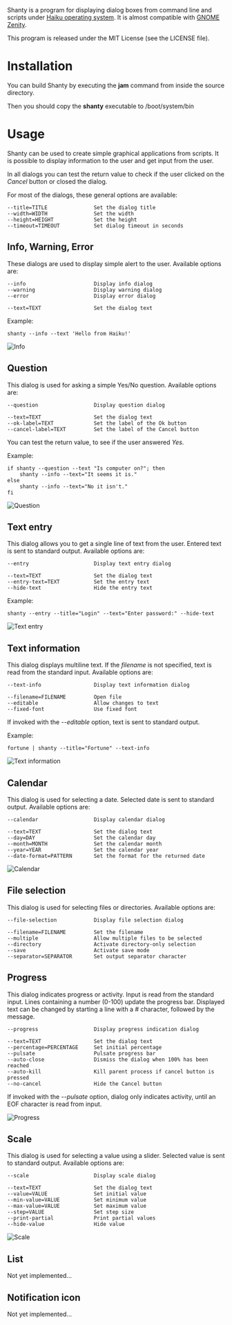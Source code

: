 Shanty is a program for displaying dialog boxes from command line and scripts under [Haiku operating system](http://haiku-os.org/). It is almost compatible with [GNOME Zenity](http://live.gnome.org/Zenity).

This program is released under the MIT License (see the LICENSE file).


Installation
============

You can build Shanty by executing the **jam** command from inside the source directory.

Then you should copy the **shanty** executable to /boot/system/bin


Usage
=====

Shanty can be used to create simple graphical applications from scripts. It is possible to display information to the user and get input from the user.

In all dialogs you can test the return value to check if the user clicked on the *Cancel* button or closed the dialog.

For most of the dialogs, these general options are available:

    --title=TITLE               Set the dialog title
    --width=WIDTH               Set the width
    --height=HEIGHT             Set the height
    --timeout=TIMEOUT           Set dialog timeout in seconds

  
Info, Warning, Error
--------------------

These dialogs are used to display simple alert to the user. Available options are:

    --info                      Display info dialog
    --warning                   Display warning dialog
    --error                     Display error dialog
    
    --text=TEXT                 Set the dialog text
    
Example:

	shanty --info --text 'Hello from Haiku!'
	
![Info](http://github.com/peja/shanty/raw/master/doc/img/info.png)


Question
--------

This dialog is used for asking a simple Yes/No question. Available options are:

    --question                  Display question dialog
    
    --text=TEXT                 Set the dialog text
    --ok-label=TEXT             Set the label of the Ok button
    --cancel-label=TEXT         Set the label of the Cancel button

You can test the return value, to see if the user answered *Yes*.

Example:

    if shanty --question --text "Is computer on?"; then
    	shanty --info --text="It seems it is."
    else
    	shanty --info --text="No it isn't."
    fi
    
![Question](http://github.com/peja/shanty/raw/master/doc/img/question.png)


Text entry
----------

This dialog allows you to get a single line of text from the user. Entered text is sent to standard output. Available options are:

    --entry                     Display text entry dialog
    
    --text=TEXT                 Set the dialog text
    --entry-text=TEXT           Set the entry text
    --hide-text                 Hide the entry text
    
Example:

    shanty --entry --title="Login" --text="Enter password:" --hide-text
    
![Text entry](http://github.com/peja/shanty/raw/master/doc/img/entry.png)
    

Text information
----------------

This dialog displays multiline text. If the *filename* is not specified, text is read from the standard input. Available options are:

    --text-info                 Display text information dialog
    
    --filename=FILENAME         Open file
    --editable                  Allow changes to text
    --fixed-font                Use fixed font

If invoked with the *--editable* option, text is sent to standard output.

Example:

    fortune | shanty --title="Fortune" --text-info
    
![Text information](http://github.com/peja/shanty/raw/master/doc/img/text-info.png)


Calendar
--------

This dialog is used for selecting a date. Selected date is sent to standard output. Available options are:

    --calendar                  Display calendar dialog
    
    --text=TEXT                 Set the dialog text
    --day=DAY                   Set the calendar day
    --month=MONTH               Set the calendar month
    --year=YEAR                 Set the calendar year
    --date-format=PATTERN       Set the format for the returned date
    
![Calendar](http://github.com/peja/shanty/raw/master/doc/img/calendar.png) 


File selection
--------------

This dialog is used for selecting files or directories. Available options are:

    --file-selection            Display file selection dialog
    
    --filename=FILENAME         Set the filename
    --multiple                  Allow multiple files to be selected
    --directory                 Activate directory-only selection
    --save                      Activate save mode
    --separator=SEPARATOR       Set output separator character


Progress
--------

This dialog indicates progress or activity. Input is read from the standard input. Lines containing a number (0-100) update the progress bar. Displayed text can be changed by starting a line with a # character, followed by the message.

    --progress                  Display progress indication dialog
    
    --text=TEXT                 Set the dialog text
    --percentage=PERCENTAGE     Set initial percentage
    --pulsate                   Pulsate progress bar
    --auto-close                Dismiss the dialog when 100% has been reached
    --auto-kill                 Kill parent process if cancel button is pressed
    --no-cancel                 Hide the Cancel button
    
If invoked with the *--pulsate* option, dialog only indicates activity, until an EOF character is read from input.

![Progress](http://github.com/peja/shanty/raw/master/doc/img/progress.png)


Scale
-----

This dialog is used for selecting a value using a slider. Selected value is sent to standard output. Available options are:

    --scale                     Display scale dialog
    
    --text=TEXT                 Set the dialog text
    --value=VALUE               Set initial value
    --min-value=VALUE           Set minimum value
    --max-value=VALUE           Set maximum value
    --step=VALUE                Set step size
    --print-partial             Print partial values
    --hide-value                Hide value

![Scale](http://github.com/peja/shanty/raw/master/doc/img/scale.png)

List
----

Not yet implemented...


Notification icon
-----------------

Not yet implemented...

